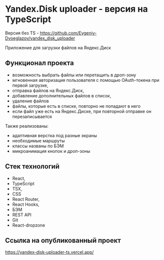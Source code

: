 # Yandex.Disk uploader - версия на TypeScript

Версия без TS - https://github.com/Evgeniy-Dvoeglazov/yandex_disk_uploader

Приложение для загрузки файлов на Яндекс.Диск

## Функционал проекта

* возможность выбрать файлы или перетащить в дроп-зону
* мгновенная авторизация пользователя с помощью OAuth-токена при первой загрузке,
* отправка файлов на Яндекс.Диск,
* добавление дополнительных файлов в список,
* удаление файлов
* файлы, которые есть в списке, повторно не попадают в него
* если файл уже есть на Яндекс.Диске, при повторной отправке он перезаписывается

Также реализованы:

* адаптивная верстка под разные экраны
* необходимые маршруты
* классы названы по БЭМ
* микроанимация кнопок и дроп-зоны

## Стек технологий

* React,
* TypeScript
* TSX,
* CSS
* React Router,
* React Hooks,
* БЭМ
* REST API
* Git
* React-dropzone

## Ссылка на опубликованный проект

https://yandex-disk-uploader-ts.vercel.app/
